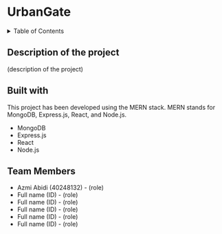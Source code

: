 # UrbanGate
<!-- 
Ideas: 
- add a "go to top" button after each section
- add logos
-->
<details>
<summary>Table of Contents</summary>

- [Description of the project](#description-of-the-project)
- [Built with](#built-with)
- [Team Members](#team-members)
</details>

## Description of the project
(description of the project)

## Built with
This project has been developed using the MERN stack. MERN stands for MongoDB, Express.js, React, and Node.js.
<!-- (why using this?) -->
*  MongoDB
*  Express.js
*  React
*  Node.js
<!-- replace the names with logos -->

## Team Members
- Azmi Abidi (40248132) - (role)
- Full name (ID) - (role)
- Full name (ID) - (role)
- Full name (ID) - (role)
- Full name (ID) - (role)
- Full name (ID) - (role)
